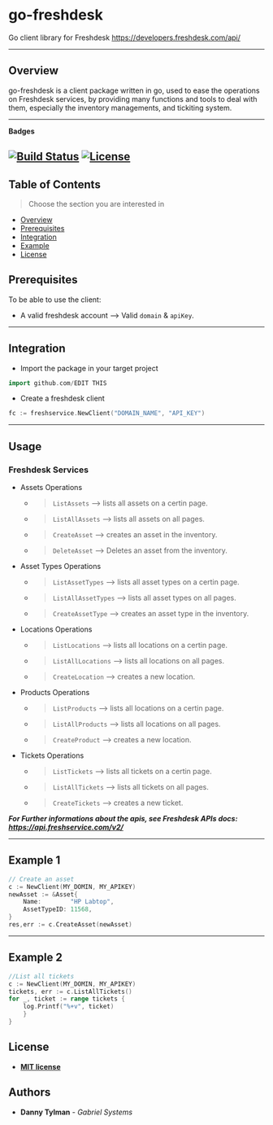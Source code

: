 # go-freshdesk
Go client library for Freshdesk
https://developers.freshdesk.com/api/

---
## Overview
go-freshdesk is a client package written in go, used to ease the operations on Freshdesk services, by providing many functions and tools to deal with them, especially the inventory managements, and tickiting system.

---
**Badges**

[![Build Status](http://img.shields.io/travis/badges/badgerbadgerbadger.svg?style=flat-square)](https://travis-ci.org/badges/badgerbadgerbadger)   [![License](http://img.shields.io/:license-mit-blue.svg?style=flat-square)](http://badges.mit-license.org)
---

## Table of Contents

> Choose the section you are interested in
- [Overview](##Overview)
- [Prerequisites](##Prerequisites)
- [Integration](##Integration)
- [Example](##Example)
- [License](##license)



## Prerequisites
To be able to use the client:
- A valid freshdesk account --> Valid ```domain``` & ```apiKey```.


---
## Integration

- Import the package in your target project
```go
import github.com/EDIT THIS
```
- Create a freshdesk client
```go
fc := freshservice.NewClient("DOMAIN_NAME", "API_KEY")
```
---

## Usage
### Freshdesk Services
- Assets Operations
    - >```ListAssets``` --> lists all assets on a certin page.
    - >```ListAllAssets``` --> lists all assets on all pages.
    - >```CreateAsset``` --> creates an asset in the inventory.
    - >```DeleteAsset``` --> Deletes an asset from the inventory.
- Asset Types Operations
    - >```ListAssetTypes``` --> lists all asset types on a certin page.
    - >```ListAllAssetTypes``` --> lists all asset types on all pages.
    - >```CreateAssetType``` --> creates an asset type in the inventory.

- Locations Operations
    - >```ListLocations``` --> lists all locations on a certin page.
    - >```ListAllLocations``` --> lists all locations on all pages.
    - >```CreateLocation``` --> creates a new location.

- Products Operations
    - >```ListProducts``` --> lists all locations on a certin page.
    - >```ListAllProducts``` --> lists all locations on all pages.
    - >```CreateProduct``` --> creates a new location.

- Tickets Operations
    - >```ListTickets``` --> lists all tickets on a certin page.
    - >```ListAllTickets``` --> lists all tickets on all pages.
    - >```CreateTickets``` --> creates a new ticket.   

***For Further informations about the apis, see Freshdesk APIs docs: https://api.freshservice.com/v2/***    

---

## Example 1
```go
// Create an asset
c := NewClient(MY_DOMIN, MY_APIKEY)
newAsset := &Asset{
    Name:        "HP Labtop",
    AssetTypeID: 11568,
}
res,err := c.CreateAsset(newAsset)
```
---
## Example 2
```go
//List all tickets
c := NewClient(MY_DOMIN, MY_APIKEY)
tickets, err := c.ListAllTickets()
for _, ticket := range tickets {
    log.Printf("%+v", ticket)
    }
}
``` 
## License

- **[MIT license](http://opensource.org/licenses/mit-license.php)**

## Authors

* **Danny Tylman** - *Gabriel Systems* 
